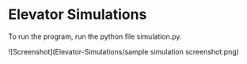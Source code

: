 # Elevator Simulations

To run the program, run the python file simulation.py.

![Screenshot](Elevator-Simulations/sample simulation screenshot.png)
